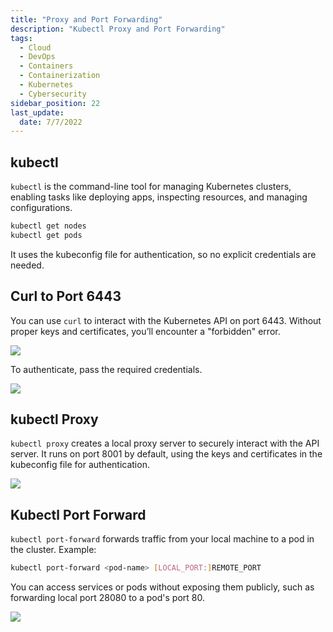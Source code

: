 ```yaml
---
title: "Proxy and Port Forwarding"
description: "Kubectl Proxy and Port Forwarding"
tags: 
  - Cloud
  - DevOps
  - Containers
  - Containerization
  - Kubernetes
  - Cybersecurity
sidebar_position: 22
last_update:
  date: 7/7/2022
---
```



## kubectl  

`kubectl` is the command-line tool for managing Kubernetes clusters, enabling tasks like deploying apps, inspecting resources, and managing configurations.  

```bash
kubectl get nodes  
kubectl get pods  
```  
It uses the kubeconfig file for authentication, so no explicit credentials are needed.

## Curl to Port 6443  

You can use `curl` to interact with the Kubernetes API on port 6443. Without proper keys and certificates, you’ll encounter a "forbidden" error. 

<div class='img-center'>

![](/img/docs/k8s-security-curl-to-port-6443-forbidden.png)

</div>

To authenticate, pass the required credentials.  

<div class='img-center'>

![](/img/docs/k8s-security-curl-to-port-6443-with-parameters.png)

</div>


## kubectl Proxy  

`kubectl proxy` creates a local proxy server to securely interact with the API server. It runs on port 8001 by default, using the keys and certificates in the kubeconfig file for authentication.

<div class='img-center'>

![](/img/docs/kubectl-proxy-uses-port-8001.png)

</div>

## Kubectl Port Forward  

`kubectl port-forward` forwards traffic from your local machine to a pod in the cluster. Example:  

```bash
kubectl port-forward <pod-name> [LOCAL_PORT:]REMOTE_PORT
```  

You can access services or pods without exposing them publicly, such as forwarding local port 28080 to a pod's port 80.

<div class='img-center'>

![](/img/docs/kubectl-port-forwarding.png)

</div>